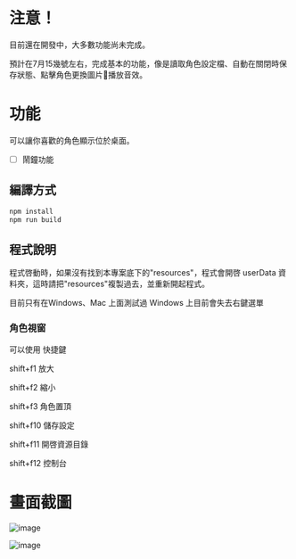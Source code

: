 # 注意！

目前還在開發中，大多數功能尚未完成。

預計在7月15幾號左右，完成基本的功能，像是讀取角色設定檔、自動在關閉時保存狀態、點擊角色更換圖片播放音效。

# 功能

可以讓你喜歡的角色顯示位於桌面。

- [ ] 鬧鐘功能


## 編譯方式

```sh
npm install
npm run build
```

## 程式說明

程式啓動時，如果沒有找到本專案底下的"resources"，程式會開啓 userData 資料夾，這時請把"resources"複製過去，並重新開起程式。

目前只有在Windows、Mac 上面測試過
Windows 上目前會失去右鍵選單

### 角色視窗

可以使用 快捷鍵

shift+f1 放大

shift+f2 縮小

shift+f3 角色置頂

shift+f10 儲存設定

shift+f11 開啓資源目錄

shift+f12 控制台

# 畫面截圖

![image](https://i.imgur.com/ACOfKr8.png)

![image](https://i.imgur.com/oHJEZ2n.png)

